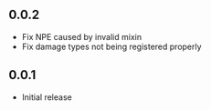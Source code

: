 
## 0.0.2
* Fix NPE caused by invalid mixin
* Fix damage types not being registered properly

## 0.0.1
* Initial release